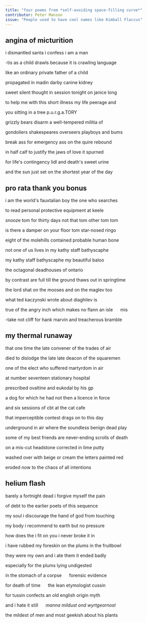 ```yaml
---
title: "four poems from *self-avoiding space-filling curve*"
contributor: Peter Manson
issue: "People used to have cool names like Kimball Flaccus"
---
```


## angina of micturition

i dismantled santa i confess i am a man

-tis as a child drawls because it is crawling language

like an ordinary private father of a child

propagated in madin darby canine kidney

sweet silent thought in session tonight on janice long

to help me with this short illness my life peerage and

you sitting in a tree p.u.r.g.a.TORY

grizzly bears disarm a well-tempered militia of

gondoliers shakespeares overseers playboys and bums

break ass for emergency ass on the quire rebound

in half calf to justify the jaws of love it spurned

for life's contingency lidl and death's sweet urine

and the sun just set on the shortest year of the day

## pro rata thank you bonus

i am the world's fauxtalian boy the one who searches

to read personal protective equipment at keele

snooze tom for thirty days not that tom other tom tom

is there a damper on your floor tom star-nosed ringo

eight of the molehills contained probable human bone

not one of us lives in my kathy staff bathyscaphe

my kathy staff bathyscaphe my beautiful baloo

the octagonal deadhouses of ontario

by contrast are full till the ground thaws out in springtime

the lord shat on the mooses and on the maglev too

what ted kaczynski wrote about diaghilev is

true of the angry inch which makes no flann an isle&nbsp;&nbsp;&nbsp;&nbsp;&nbsp;&nbsp;mis

-take not cliff for hank marvin and treacherous bramble

## my thermal runaway

that one time the late convener of the trades of air

died to dislodge the late late deacon of the squaremen

one of the elect who suffered martyrdom in air

at number seventeen stationary hospital

prescribed ovaltine and eukodal by his gp

a dog for which he had not then a licence in force

and six sessions of cbt at the cat cafe

that imperceptible contest drags on to this day

underground in air where the soundless benign dead play

some of my best friends are never-ending scrolls of death

on a mis-cut headstone corrected in lime putty

washed over with beige or cream the letters painted red

eroded now to the chaos of all intentions

## helium flash

barely a fortnight dead i forgive myself the pain

of debt to the earlier poets of this sequence

my soul i discourage the hand of god from touching

my body i recommend to earth but no pressure

how does the i fit on you i never broke it in

i have rubbed my foreskin on the plums in the fruitbowl

they were my own and i ate them it ended badly

especially for the plums lying undigested

in the stomach of a corpse&nbsp;&nbsp;&nbsp;&nbsp;&nbsp;&nbsp;forensic evidence

for death of time&nbsp;&nbsp;&nbsp;&nbsp;&nbsp;&nbsp;the lean etymologist cussin

for tussin confects an old english origin myth

and i hate it still&nbsp;&nbsp;&nbsp;&nbsp;&nbsp;&nbsp;*manna mildust ond wyrtgeornost*

the mildest of men and most geekish about his plants
